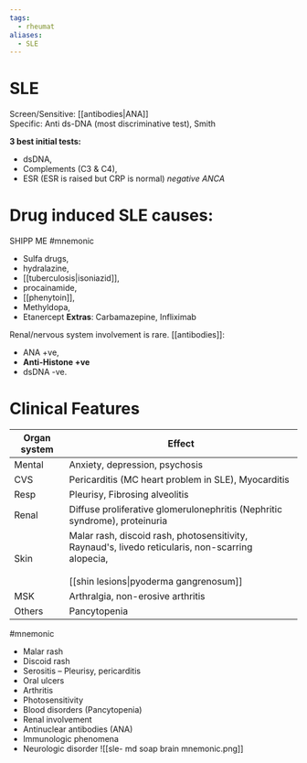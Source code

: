 ```yaml
---
tags:
  - rheumat
aliases:
  - SLE
---
```

# SLE
Screen/Sensitive: [[antibodies|ANA]]  
Specific: Anti ds-DNA (most discriminative test), Smith  
  
**3 best initial tests:** 
- dsDNA, 
- Complements (C3 & C4), 
- ESR (ESR is raised but CRP is normal)
*negative ANCA*
# Drug induced SLE causes:
SHIPP ME #mnemonic 
- Sulfa drugs, 
- hydralazine, 
- [[tuberculosis|isoniazid]], 
- procainamide, 
- [[phenytoin]], 
- Methyldopa, 
- Etanercept
**Extras**: Carbamazepine, Infliximab

Renal/nervous system involvement is rare. 
[[antibodies]]: 
- ANA +ve, 
- **Anti-Histone +ve**
- dsDNA -ve.
# Clinical Features
| Organ system | Effect                                                                                                                                          |
| ------------ | ----------------------------------------------------------------------------------------------------------------------------------------------- |
| Mental       | Anxiety, depression, psychosis                                                                                                                  |
| CVS          | Pericarditis (MC heart problem in SLE), Myocarditis                                                                                             |
| Resp         | Pleurisy, Fibrosing alveolitis                                                                                                                  |
| Renal        | Diffuse proliferative glomerulonephritis (Nephritic syndrome), proteinuria                                                                      |
| Skin         | Malar rash, discoid rash, photosensitivity, Raynaud's, livedo reticularis, non-scarring alopecia,<br><br>[[shin lesions\|pyoderma gangrenosum]] |
| MSK          | Arthralgia, non-erosive arthritis                                                                                                               |
| Others       | Pancytopenia                                                                                                                                    |
#mnemonic 
- Malar rash
- Discoid rash
- Serositis – Pleurisy, pericarditis
- Oral ulcers
- Arthritis
- Photosensitivity
- Blood disorders (Pancytopenia)
- Renal involvement
- Antinuclear antibodies (ANA)
- Immunologic phenomena
- Neurologic disorder
![[sle- md soap brain mnemonic.png]]